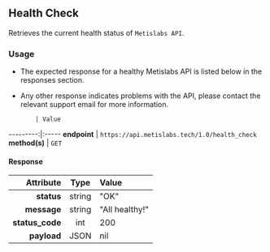 ## Health Check

Retrieves the current health status of `Metislabs API`.

### Usage

* The expected response for a healthy Metislabs API is listed below in the responses section.
* Any other response indicates problems with the API, please contact the relevant support email for more information.

          | Value
---------:|:-----
__endpoint__ | `https://api.metislabs.tech/1.0/health_check`
__method(s)__ | `GET`

#### Response

 Attribute | Type | Value
---------:|:----:|:-----
__status__ | string | "OK"
__message__ | string | "All healthy!"
__status_code__ | int | 200
__payload__ | JSON | nil
